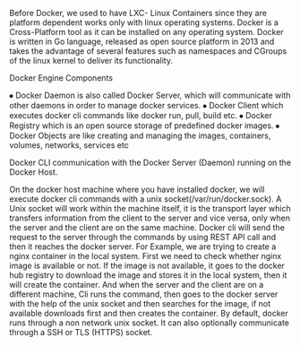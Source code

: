 

Before Docker, we used to have LXC- Linux Containers since they are platform dependent works only with linux operating systems. Docker is a Cross-Platform tool as it can be installed on any operating system.
Docker is written in Go language, released as open source platform in 2013 and takes the advantage of several features such as namespaces and CGroups of the linux kernel to deliver its functionality.

Docker Engine Components

⦁	Docker Daemon is also called Docker Server, which will communicate with other daemons in order to manage docker services.
⦁	Docker Client which executes docker cli commands like docker run, pull, build etc.
⦁	Docker Registry which is an open source storage of predefined docker images.
⦁	Docker Objects are like creating and managing the images, containers, volumes, networks, services etc


Docker CLI communication with the Docker Server (Daemon) running on the Docker Host.

On the docker host machine where you have installed docker, we will execute docker cli commands with a unix socket(/var/run/docker.sock).
A Unix socket will work within the machine itself, it is the transport layer which transfers information from the client to the server and vice versa, only when the server and the client are on the same machine. 
Docker cli will send the request to the server through the commands by using REST API call and then it reaches the docker server.
For Example, we are trying to create a nginx container in the local system. First we need to check whether nginx image is available or not. If the image is not available, it goes to the docker hub registry to download the image and stores it in the local system, then it will create the container.
And when the server and the client are on a different machine, Cli runs the command, then goes to the docker server with the help of the unix socket and then searches for the image, if not available downloads first and then creates the container.
By default, docker runs through a non network unix socket. It can also optionally communicate through a SSH or TLS (HTTPS) socket.  


 


 
